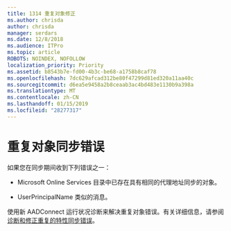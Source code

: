 ```yaml
---
title: 1314 重复对象修正
ms.author: chrisda
author: chrisda
manager: serdars
ms.date: 12/8/2018
ms.audience: ITPro
ms.topic: article
ROBOTS: NOINDEX, NOFOLLOW
localization_priority: Priority
ms.assetid: b8543b7e-fd00-4b3c-be68-a1758b8caf78
ms.openlocfilehash: 7dc629afcad312be80f47299d81ed320a11aa40c
ms.sourcegitcommit: d6ea5e9458a2b8ceaab3ac4bd483e1130b9a398a
ms.translationtype: MT
ms.contentlocale: zh-CN
ms.lasthandoff: 01/15/2019
ms.locfileid: "28277317"
---
```

# <a name="duplicate-object-synchronization-errors"></a>重复对象同步错误

如果您在同步期间收到下列错误之一：
  
- Microsoft Online Services 目录中已存在具有相同的代理地址同步的对象。
    
- UserPrincipalName 类似的消息。
    
使用新 AADConnect 运行状况诊断来解决重复对象错误。有关详细信息，请参阅[诊断和修正重复的特性同步错误](https://docs.microsoft.com/azure/active-directory/hybrid/how-to-connect-health-diagnose-sync-errors)。
  

